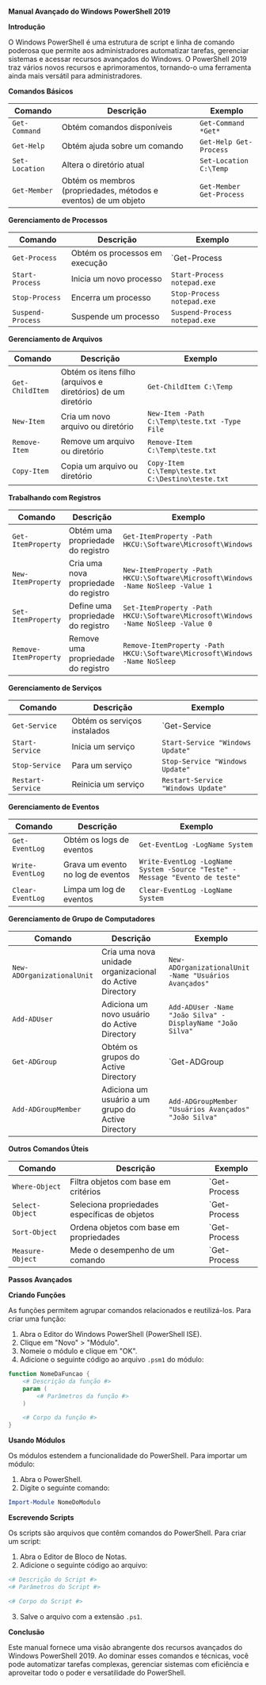 **Manual Avançado do Windows PowerShell 2019**

**Introdução**

O Windows PowerShell é uma estrutura de script e linha de comando poderosa que permite aos administradores automatizar tarefas, gerenciar sistemas e acessar recursos avançados do Windows. O PowerShell 2019 traz vários novos recursos e aprimoramentos, tornando-o uma ferramenta ainda mais versátil para administradores.

**Comandos Básicos**

| Comando | Descrição | Exemplo |
|---|---|---|
| `Get-Command` | Obtém comandos disponíveis | `Get-Command *Get*` |
| `Get-Help` | Obtém ajuda sobre um comando | `Get-Help Get-Process` |
| `Set-Location` | Altera o diretório atual | `Set-Location C:\Temp` |
| `Get-Member` | Obtém os membros (propriedades, métodos e eventos) de um objeto | `Get-Member Get-Process` |

**Gerenciamento de Processos**

| Comando | Descrição | Exemplo |
|---|---|---|
| `Get-Process` | Obtém os processos em execução | `Get-Process | Select-Object Name, ID, CPU` |
| `Start-Process` | Inicia um novo processo | `Start-Process notepad.exe` |
| `Stop-Process` | Encerra um processo | `Stop-Process notepad.exe` |
| `Suspend-Process` | Suspende um processo | `Suspend-Process notepad.exe` |

**Gerenciamento de Arquivos**

| Comando | Descrição | Exemplo |
|---|---|---|
| `Get-ChildItem` | Obtém os itens filho (arquivos e diretórios) de um diretório | `Get-ChildItem C:\Temp` |
| `New-Item` | Cria um novo arquivo ou diretório | `New-Item -Path C:\Temp\teste.txt -Type File` |
| `Remove-Item` | Remove um arquivo ou diretório | `Remove-Item C:\Temp\teste.txt` |
| `Copy-Item` | Copia um arquivo ou diretório | `Copy-Item C:\Temp\teste.txt C:\Destino\teste.txt` |

**Trabalhando com Registros**

| Comando | Descrição | Exemplo |
|---|---|---|
| `Get-ItemProperty` | Obtém uma propriedade do registro | `Get-ItemProperty -Path HKCU:\Software\Microsoft\Windows` |
| `New-ItemProperty` | Cria uma nova propriedade do registro | `New-ItemProperty -Path HKCU:\Software\Microsoft\Windows -Name NoSleep -Value 1` |
| `Set-ItemProperty` | Define uma propriedade do registro | `Set-ItemProperty -Path HKCU:\Software\Microsoft\Windows -Name NoSleep -Value 0` |
| `Remove-ItemProperty` | Remove uma propriedade do registro | `Remove-ItemProperty -Path HKCU:\Software\Microsoft\Windows -Name NoSleep` |

**Gerenciamento de Serviços**

| Comando | Descrição | Exemplo |
|---|---|---|
| `Get-Service` | Obtém os serviços instalados | `Get-Service | Select-Object Name, Status` |
| `Start-Service` | Inicia um serviço | `Start-Service "Windows Update"` |
| `Stop-Service` | Para um serviço | `Stop-Service "Windows Update"` |
| `Restart-Service` | Reinicia um serviço | `Restart-Service "Windows Update"` |

**Gerenciamento de Eventos**

| Comando | Descrição | Exemplo |
|---|---|---|
| `Get-EventLog` | Obtém os logs de eventos | `Get-EventLog -LogName System` |
| `Write-EventLog` | Grava um evento no log de eventos | `Write-EventLog -LogName System -Source "Teste" -Message "Evento de teste"` |
| `Clear-EventLog` | Limpa um log de eventos | `Clear-EventLog -LogName System` |

**Gerenciamento de Grupo de Computadores**

| Comando | Descrição | Exemplo |
|---|---|---|
| `New-ADOrganizationalUnit` | Cria uma nova unidade organizacional do Active Directory | `New-ADOrganizationalUnit -Name "Usuários Avançados"` |
| `Add-ADUser` | Adiciona um novo usuário do Active Directory | `Add-ADUser -Name "João Silva" -DisplayName "João Silva"` |
| `Get-ADGroup` | Obtém os grupos do Active Directory | `Get-ADGroup | Select-Object Name, Description` |
| `Add-ADGroupMember` | Adiciona um usuário a um grupo do Active Directory | `Add-ADGroupMember "Usuários Avançados" "João Silva"` |

**Outros Comandos Úteis**

| Comando | Descrição | Exemplo |
|---|---|---|
| `Where-Object` | Filtra objetos com base em critérios | `Get-Process | Where-Object {$_.Name -like "*notepad*"}` |
| `Select-Object` | Seleciona propriedades específicas de objetos | `Get-Process | Select-Object Name, ID, CPU` |
| `Sort-Object` | Ordena objetos com base em propriedades | `Get-Process | Sort-Object Name` |
| `Measure-Object` | Mede o desempenho de um comando | `Get-Process | Measure-Object -Average CPU` |

**Passos Avançados**

**Criando Funções**

As funções permitem agrupar comandos relacionados e reutilizá-los. Para criar uma função:

1. Abra o Editor do Windows PowerShell (PowerShell ISE).
2. Clique em "Novo" > "Módulo".
3. Nomeie o módulo e clique em "OK".
4. Adicione o seguinte código ao arquivo `.psm1` do módulo:

```powershell
function NomeDaFuncao {
    <# Descrição da função #>
    param (
        <# Parâmetros da função #>
    )

    <# Corpo da função #>
}
```

**Usando Módulos**

Os módulos estendem a funcionalidade do PowerShell. Para importar um módulo:

1. Abra o PowerShell.
2. Digite o seguinte comando:

```powershell
Import-Module NomeDoModulo
```

**Escrevendo Scripts**

Os scripts são arquivos que contêm comandos do PowerShell. Para criar um script:

1. Abra o Editor de Bloco de Notas.
2. Adicione o seguinte código ao arquivo:

```powershell
<# Descrição do Script #>
<# Parâmetros do Script #>

<# Corpo do Script #>
```

3. Salve o arquivo com a extensão `.ps1`.

**Conclusão**

Este manual fornece uma visão abrangente dos recursos avançados do Windows PowerShell 2019. Ao dominar esses comandos e técnicas, você pode automatizar tarefas complexas, gerenciar sistemas com eficiência e aproveitar todo o poder e versatilidade do PowerShell.